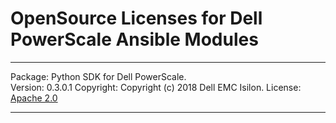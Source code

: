 OpenSource Licenses for Dell PowerScale Ansible Modules
=======================================================================

***
Package: Python SDK for Dell PowerScale.   
Version: 0.3.0.1 
Copyright: Copyright (c) 2018 Dell EMC Isilon.
License: [Apache 2.0](http://www.apache.org/licenses/)  

***